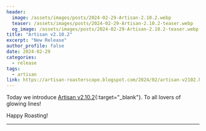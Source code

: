 ```yaml
---
header:
  image: /assets/images/posts/2024-02-29-Artisan-2.10.2.webp
  teaser: /assets/images/posts/2024-02-29-Artisan-2.10.2-teaser.webp
  og_image: /assets/images/posts/2024-02-29-Artisan-2.10.2-teaser.webp
title: "Artisan v2.10.2"
excerpt: "New Release"
author_profile: false
date: 2024-02-29
categories:
  - release
tags:
  - artisan
link: https://artisan-roasterscope.blogspot.com/2024/02/artisan-v2102.html
---
```


Today we introduce [Artisan v2.10.2](https://artisan-roasterscope.blogspot.com/2024/02/artisan-v2102.html){:target="_blank"}. To all lovers of glowing lines!


Happy Roasting!

---